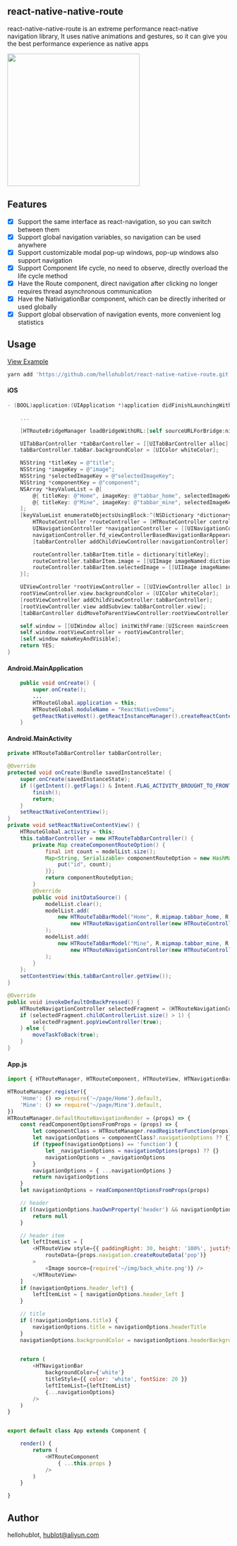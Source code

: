 ## react-native-native-route
react-native-native-route is an extreme performance react-native navigation library, It uses native animations and gestures, so it can give you the best performance experience as native apps

<img src="./example/1.gif" width="300">

## Features

- [x] Support the same interface as react-navigation, so you can switch between them
- [x] Support global navigation variables, so navigation can be used anywhere
- [x] Support customizable modal pop-up windows, pop-up windows also support navigation
- [x] Support Component life cycle, no need to observe, directly overload the life cycle method
- [x] Have the Route component, direct navigation after clicking no longer requires thread asynchronous communication
- [x] Have the NativigationBar component, which can be directly inherited or used globally
- [x] Support global observation of navigation events, more convenient log statistics

## Usage

[View Example](./example/app/App.js)

```bash
yarn add 'https://github.com/hellohublot/react-native-native-route.git'
```
#### iOS
```objective-c
- (BOOL)application:(UIApplication *)application didFinishLaunchingWithOptions:(NSDictionary *)launchOptions {

	...

	[HTRouteBridgeManager loadBridgeWithURL:[self sourceURLForBridge:nil] moduleName:@"ReactNativeDemo" launchOptions:launchOptions];

	UITabBarController *tabBarController = [[UITabBarController alloc] init];
	tabBarController.tabBar.backgroundColor = [UIColor whiteColor];

	NSString *titleKey = @"title";
	NSString *imageKey = @"image";
	NSString *selectedImageKey = @"selectedImageKey";
	NSString *componentKey = @"component";
	NSArray *keyValueList = @[
		@{ titleKey: @"Home", imageKey: @"tabbar_home", selectedImageKey: @"tabbar_home_selected", componentKey: @"Home" },
		@{ titleKey: @"Mine", imageKey: @"tabbar_mine", selectedImageKey: @"tabbar_mine_selected", componentKey: @"Mine" },
	];
	[keyValueList enumerateObjectsUsingBlock:^(NSDictionary *dictionary, NSUInteger index, BOOL * _Nonnull stop) {
		HTRouteController *routeController = [HTRouteController controllerWithComponentName:dictionary[componentKey] componentRouteOptionList:@{@"id": [NSString stringWithFormat:@"%ld", index]}];
		UINavigationController *navigationController = [[UINavigationController alloc] initWithRootViewController:routeController];
		navigationController.fd_viewControllerBasedNavigationBarAppearanceEnabled = false;
		[tabBarController addChildViewController:navigationController];

		routeController.tabBarItem.title = dictionary[titleKey];
		routeController.tabBarItem.image = [[UIImage imageNamed:dictionary[imageKey]] imageWithRenderingMode:UIImageRenderingModeAlwaysOriginal];
		routeController.tabBarItem.selectedImage = [[UIImage imageNamed:dictionary[selectedImageKey]] imageWithRenderingMode:UIImageRenderingModeAlwaysOriginal];
	}];

	UIViewController *rootViewController = [[UIViewController alloc] init];
	rootViewController.view.backgroundColor = [UIColor whiteColor];
	[rootViewController addChildViewController:tabBarController];
	[rootViewController.view addSubview:tabBarController.view];
	[tabBarController didMoveToParentViewController:rootViewController];

	self.window = [[UIWindow alloc] initWithFrame:[UIScreen mainScreen].bounds];
	self.window.rootViewController = rootViewController;
	[self.window makeKeyAndVisible];
	return YES;
}
```
#### Android.MainApplication
```java
	public void onCreate() {
		super.onCreate();
		...
		HTRouteGlobal.application = this;
		HTRouteGlobal.moduleName = "ReactNativeDemo";
		getReactNativeHost().getReactInstanceManager().createReactContextInBackground();
	}
```
#### Android.MainActivity
```java
private HTRouteTabBarController tabBarController;

@Override
protected void onCreate(Bundle savedInstanceState) {
	super.onCreate(savedInstanceState);
	if ((getIntent().getFlags() & Intent.FLAG_ACTIVITY_BROUGHT_TO_FRONT) != 0) {
		finish();
		return;
	}
	setReactNativeContentView();
}
private void setReactNativeContentView() {
	HTRouteGlobal.activity = this;
	this.tabBarController = new HTRouteTabBarController() {
		private Map createComponentRouteOption() {
			final int count = modelList.size();
			Map<String, Serializable> componentRouteOption = new HashMap() {{
				put("id", count);
			}};
			return componentRouteOption;
		}
		@Override
		public void initDataSource() {
			modelList.clear();
			modelList.add(
			    new HTRouteTabBarModel("Home", R.mipmap.tabbar_home, R.mipmap.tabbar_home_selected,
			        new HTRouteNavigationController(new HTRouteController("Home", createComponentRouteOption())))
			);
			modelList.add(
			    new HTRouteTabBarModel("Mine", R.mipmap.tabbar_mine, R.mipmap.tabbar_mine_selected,
			        new HTRouteNavigationController(new HTRouteController("Mine", createComponentRouteOption())))
			);
		}
	};
	setContentView(this.tabBarController.getView());
}

@Override
public void invokeDefaultOnBackPressed() {
	HTRouteNavigationController selectedFragment = (HTRouteNavigationController) tabBarController.findSelectedFragment();
	if (selectedFragment.childControllerList.size() > 1) {
		selectedFragment.popViewController(true);
	} else {
		moveTaskToBack(true);
	}
}
```

#### App.js
```javascript
import { HTRouteManager, HTRouteComponent, HTRouteView, HTNavigationBar } from 'react-native-native-route'

HTRouteManager.register({
	'Home': () => require('~/page/Home').default,
	'Mine': () => require('~/page/Mine').default,
})
HTRouteManager.defaultRouteNavigationRender = (props) => {
	const readComponentOptionsFromProps = (props) => {
		let componentClass = HTRouteManager.readRegisterFunction(props)()
		let navigationOptions = componentClass?.navigationOptions ?? {}
		if (typeof(navigationOptions) == 'function') {
			let _navigationOptions = navigationOptions(props) ?? {}
			navigationOptions = _navigationOptions
		}
		navigationOptions = { ...navigationOptions }
		return navigationOptions
	}
	let navigationOptions = readComponentOptionsFromProps(props)

	// header
	if ((navigationOptions.hasOwnProperty('header') && navigationOptions.header == null) || navigationOptions.headerShown == false) {
		return null
	}

	// header item
	let leftItemList = [
		<HTRouteView style={{ paddingRight: 30, height: '100%', justifyContent: 'center' }}
			routeData={props.navigation.createRouteData('pop')}
		>
			<Image source={require('~/img/back_white.png')} />
		</HTRouteView>
	]
	if (navigationOptions.header_left) {
		leftItemList = [ navigationOptions.header_left ]
	}

	// title
	if (!navigationOptions.title) {
		navigationOptions.title = navigationOptions.headerTitle
	}
	navigationOptions.backgroundColor = navigationOptions.headerBackgroundColor
	

	return (
		<HTNavigationBar
			backgroundColor={'white'}
			titleStyle={{ color: 'white', fontSize: 20 }}
			leftItemList={leftItemList}
			{...navigationOptions}
		/>
	)
}


export default class App extends Component {

	render() {
		return (
			<HTRouteComponent
				{ ...this.props }
			/>
		)
	}

}

```

## Author

hellohublot, hublot@aliyun.com
